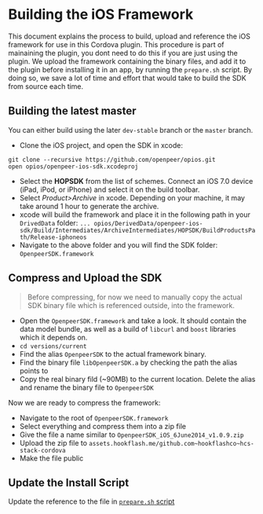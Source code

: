 # Building the iOS Framework
This document explains the process to build, upload and reference the iOS framework for use in this Cordova plugin. This procedure is part of mainaining the plugin, you dont need to do this if you are just using the plugin. We upload the framework containing the binary files, and add it to the plugin before installing it in an app, by running the `prepare.sh` script. By doing so, we save a lot of time and effort that would take to build the SDK from source each time.

## Building the latest master
You can either build using the later `dev-stable` branch or the `master` branch.

* Clone the iOS project, and open the SDK in xcode:
```
git clone --recursive https://github.com/openpeer/opios.git
open opios/openpeer-ios-sdk.xcodeproj
```
* Select the **HOPSDK** from the list of schemes. Connect an iOS 7.0 device (iPad, iPod, or iPhone) and select it on the build toolbar.
* Select *Product>Archive* in xcode. Depending on your machine, it may take around 1 hour to generate the archive.
* xcode will build the framework and place it in the following path in your `DrivedData` folder:
`... opios/DerivedData/openpeer-ios-sdk/Build/Intermediates/ArchiveIntermediates/HOPSDK/BuildProductsPath/Release-iphoneos`
* Navigate to the above folder and you will find the SDK folder: `OpenpeerSDK.framework`


## Compress and Upload the SDK
> Before compressing, for now we need to manually copy the actual SDK binary file which is referenced outside, into the framework.

* Open the `OpenpeerSDK.framework` and take a look. It should contain the data model bundle, as well as a build of `libcurl` and `boost` libraries which it depends on. 
* `cd versions/current`
* Find the alias `OpenpeerSDK` to the actual framework binary.
* Find the binary file `libOpenpeerSDK.a` by checking the path the alias points to
* Copy the real binary fild (~90MB) to the current location. Delete the alias and rename the binary file to `OpenpeerSDK`

Now we are ready to compress the framework:

* Navigate to the root of `OpenpeerSDK.framework`
* Select everything and compress them into a zip file
* Give the file a name similar to `OpenpeerSDK_iOS_6June2014_v1.0.9.zip`
* Upload the zip file to `assets.hookflash.me/github.com~hookflashco~hcs-stack-cordova`
* Make the file public

## Update the Install Script
Update the reference to the file in [`prepare.sh` script](https://github.com/openpeer/op-cordova/blob/master/prepare.sh)

